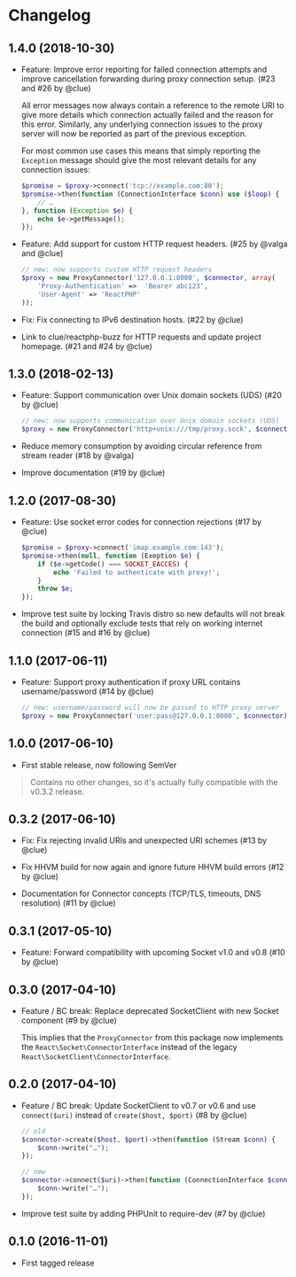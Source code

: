# Changelog

## 1.4.0 (2018-10-30)

*   Feature: Improve error reporting for failed connection attempts and improve
    cancellation forwarding during proxy connection setup.
    (#23 and #26 by @clue)

    All error messages now always contain a reference to the remote URI to give
    more details which connection actually failed and the reason for this error.
    Similarly, any underlying connection issues to the proxy server will now be
    reported as part of the previous exception.

    For most common use cases this means that simply reporting the `Exception`
    message should give the most relevant details for any connection issues:

    ```php
    $promise = $proxy->connect('tcp://example.com:80');
    $promise->then(function (ConnectionInterface $conn) use ($loop) {
        // …
    }, function (Exception $e) {
        echo $e->getMessage();
    });
    ```

*   Feature: Add support for custom HTTP request headers.
    (#25 by @valga and @clue)

    ```php
    // new: now supports custom HTTP request headers
    $proxy = new ProxyConnector('127.0.0.1:8080', $connector, array(
        'Proxy-Authentication' =>  'Bearer abc123',
        'User-Agent' => 'ReactPHP'
    ));
    ```

*   Fix: Fix connecting to IPv6 destination hosts.
    (#22 by @clue)

*   Link to clue/reactphp-buzz for HTTP requests and update project homepage.
    (#21 and #24 by @clue)

## 1.3.0 (2018-02-13)

*   Feature: Support communication over Unix domain sockets (UDS)
    (#20 by @clue)

    ```php
    // new: now supports communication over Unix domain sockets (UDS)
    $proxy = new ProxyConnector('http+unix:///tmp/proxy.sock', $connector);
    ```

*   Reduce memory consumption by avoiding circular reference from stream reader
    (#18 by @valga)

*   Improve documentation
    (#19 by @clue)

## 1.2.0 (2017-08-30)

*   Feature: Use socket error codes for connection rejections
    (#17 by @clue)

    ```php
    $promise = $proxy->connect('imap.example.com:143');
    $promise->then(null, function (Exeption $e) {
        if ($e->getCode() === SOCKET_EACCES) {
            echo 'Failed to authenticate with proxy!';
        }
        throw $e;
    });
    ```

*   Improve test suite by locking Travis distro so new defaults will not break the build and
    optionally exclude tests that rely on working internet connection
    (#15 and #16 by @clue)

## 1.1.0 (2017-06-11)

* Feature: Support proxy authentication if proxy URL contains username/password
  (#14 by @clue)

  ```php
  // new: username/password will now be passed to HTTP proxy server
  $proxy = new ProxyConnector('user:pass@127.0.0.1:8080', $connector);
  ```

## 1.0.0 (2017-06-10)

* First stable release, now following SemVer

> Contains no other changes, so it's actually fully compatible with the v0.3.2 release.

## 0.3.2 (2017-06-10)

* Fix: Fix rejecting invalid URIs and unexpected URI schemes
  (#13 by @clue)

* Fix HHVM build for now again and ignore future HHVM build errors
  (#12 by @clue)

* Documentation for Connector concepts (TCP/TLS, timeouts, DNS resolution)
  (#11 by @clue)

## 0.3.1 (2017-05-10)

* Feature: Forward compatibility with upcoming Socket v1.0 and v0.8
  (#10 by @clue)

## 0.3.0 (2017-04-10)

* Feature / BC break: Replace deprecated SocketClient with new Socket component
  (#9 by @clue)

  This implies that the `ProxyConnector` from this package now implements the
  `React\Socket\ConnectorInterface` instead of the legacy
  `React\SocketClient\ConnectorInterface`.

## 0.2.0 (2017-04-10)

* Feature / BC break: Update SocketClient to v0.7 or v0.6 and
  use `connect($uri)` instead of `create($host, $port)`
  (#8 by @clue)

  ```php
  // old
  $connector->create($host, $port)->then(function (Stream $conn) {
      $conn->write("…");
  });

  // new
  $connector->connect($uri)->then(function (ConnectionInterface $conn) {
      $conn->write("…");
  });
  ```

* Improve test suite by adding PHPUnit to require-dev
  (#7 by @clue)


## 0.1.0 (2016-11-01)

* First tagged release
